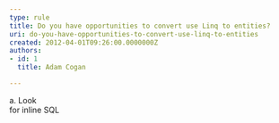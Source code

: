 ```yaml
---
type: rule
title: Do you have opportunities to convert use Linq to entities?
uri: do-you-have-opportunities-to-convert-use-linq-to-entities
created: 2012-04-01T09:26:00.0000000Z
authors:
- id: 1
  title: Adam Cogan

---
```


 
a. Look<br>for inline SQL​ ​
 
